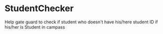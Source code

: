 # StudentChecker
Help gate guard to check if student who doesn't have his/here student ID if his/her is Student in campass 
